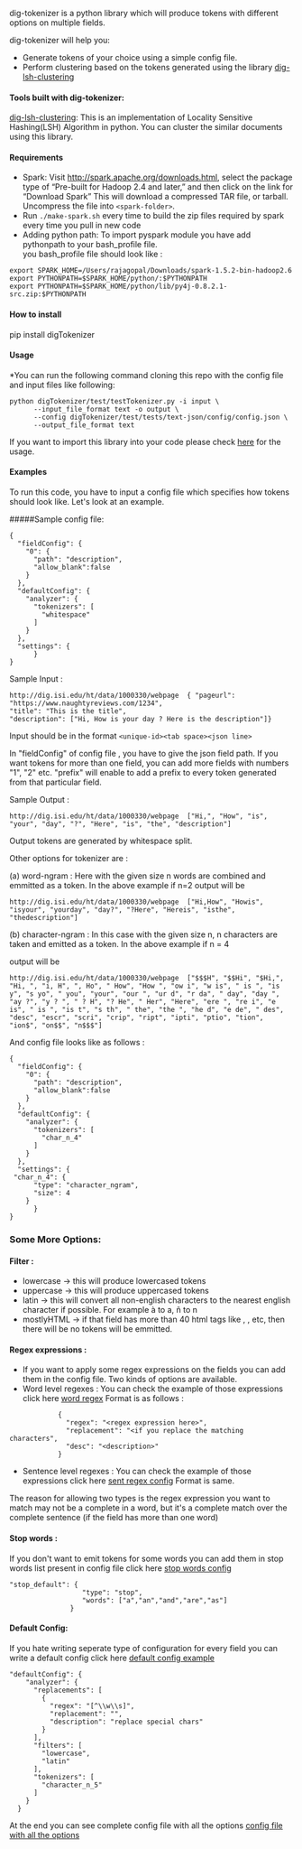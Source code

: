 dig-tokenizer is a python library which will produce tokens with different options on multiple fields. 

dig-tokenizer will help you:
* Generate tokens of your choice using a simple config file.
* Perform clustering based on the tokens generated using the library [dig-lsh-clustering](https://github.com/usc-isi-i2/dig-lsh-clustering)


#### Tools built with dig-tokenizer:
[dig-lsh-clustering](https://github.com/usc-isi-i2/dig-lsh-clustering):
This is an implementation of Locality Sensitive Hashing(LSH) Algorithm in python. You can cluster the similar documents using this library.


#### Requirements
* Spark: Visit http://spark.apache.org/downloads.html, select the package type of “Pre-built for Hadoop 2.4 and later,” and then click on the link for “Download Spark” This will download a compressed TAR file, or tarball. Uncompress the file into ```<spark-folder>```.
* Run `./make-spark.sh` every time to build the zip files required by spark every time you pull in new code
* Adding python path: To import pyspark module you have add pythonpath to your bash_profile file.<br />
you bash_profile file should look like :
```
export SPARK_HOME=/Users/rajagopal/Downloads/spark-1.5.2-bin-hadoop2.6
export PYTHONPATH=$SPARK_HOME/python/:$PYTHONPATH
export PYTHONPATH=$SPARK_HOME/python/lib/py4j-0.8.2.1-src.zip:$PYTHONPATH
```

#### How to install
pip install digTokenizer

#### Usage
*You can run the following command cloning this repo with the config file and input files like following:

```
python digTokenizer/test/testTokenizer.py -i input \
      --input_file_format text -o output \
      --config digTokenizer/test/tests/text-json/config/config.json \
      --output_file_format text
```
If you want to import this library into your code please check [here](https://github.com/usc-isi-i2/dig-tokenizer/blob/master/digTokenizer/test/tests/testTokenizer.py) for the usage. 


#### Examples
To run this code, you have to input a config file which specifies how tokens should look like. Let's look at an example.

#####Sample config file:
```
{
  "fieldConfig": {
    "0": {
      "path": "description",
      "allow_blank":false
    }
  },
  "defaultConfig": {
    "analyzer": {
      "tokenizers": [
        "whitespace"
      ]
    }
  },
  "settings": {
      }
}
```

Sample Input : 
```
http://dig.isi.edu/ht/data/1000330/webpage  { "pageurl": "https://www.naughtyreviews.com/1234",
"title": "This is the title", 
"description": ["Hi, How is your day ? Here is the description"]}
```
Input should be in the format ```<unique-id><tab space><json line>```

In "fieldConfig" of config file , you have to give the json field path. If you want tokens for more than one field, you can add more fields with numbers "1", "2" etc. "prefix" will enable to add a prefix to every token generated from that particular field. 

Sample Output :
```
http://dig.isi.edu/ht/data/1000330/webpage	["Hi,", "How", "is", "your", "day", "?", "Here", "is", "the", "description"]
```
Output tokens are generated by whitespace split. 

Other options for tokenizer are :

(a) word-ngram : Here with the given size n words are combined and emmitted as a token. In the above example if n=2 output 
will be
```
http://dig.isi.edu/ht/data/1000330/webpage	["Hi,How", "Howis", "isyour", "yourday", "day?", "?Here", "Hereis", "isthe", "thedescription"]
```

(b) character-ngram : In this case with the given size n, n characters are taken and emitted as a token. In the above example if n = 4

output will be 
```
http://dig.isi.edu/ht/data/1000330/webpage	["$$$H", "$$Hi", "$Hi,", "Hi, ", "i, H", ", Ho", " How", "How ", "ow i", "w is", " is ", "is y", "s yo", " you", "your", "our ", "ur d", "r da", " day", "day ", "ay ?", "y ? ", " ? H", "? He", " Her", "Here", "ere ", "re i", "e is", " is ", "is t", "s th", " the", "the ", "he d", "e de", " des", "desc", "escr", "scri", "crip", "ript", "ipti", "ptio", "tion", "ion$", "on$$", "n$$$"]
````

And config file looks like as follows :
```
{
  "fieldConfig": {
    "0": {
      "path": "description",
      "allow_blank":false
    }
  },
  "defaultConfig": {
    "analyzer": {
      "tokenizers": [
        "char_n_4"
      ]
    }
  },
  "settings": {
 "char_n_4": {
      "type": "character_ngram",
      "size": 4
    }
      }
}
```
### Some More Options:
#### Filter :
* lowercase -> this will produce lowercased tokens
* uppercase -> this will produce uppercased tokens
* latin -> this will convert all non-english characters to the nearest english character if possible. For example à to a, ñ to n
* mostlyHTML -> if that field has more than 40 html tags like <title>,</title>, <a>,</a> etc, then there will be no tokens will be emmitted.


#### Regex expressions :
* If you want to apply some regex expressions on the fields you can add them in the config file. Two kinds of options are available. 
 * Word level regexes : You can check the example of those expressions click here [word regex](https://github.com/usc-isi-i2/dig-tokenizer/blob/old/unicode-tokenizer.json#L12)
Format is as follows :
```
            {
              "regex": "<regex expression here>",
              "replacement": "<if you replace the matching characters",
              "desc": "<description>"
            }
```
 * Sentence level regexes : You can check the example of those expressions click here [sent regex config](https://github.com/usc-isi-i2/dig-tokenizer/blob/old/unicode-tokenizer.json#L40)
Format is same.

The reason for allowing two types is the regex expression you want to match may not be a complete in a word, but it's a complete match over the complete sentence (if the field has more than one word)

#### Stop words :
If you don't want to emit tokens for some words you can add them in stop words list present in config file click here [stop words config](https://github.com/usc-isi-i2/dig-tokenizer/blob/old/unicode-tokenizer.json#L141)
```
"stop_default": {
                  "type": "stop",
                  "words": ["a","an","and","are","as"]
               }
```

#### Default Config:
If you hate writing seperate type of configuration for every field you can write a default config click here [default config example](https://github.com/usc-isi-i2/dig-tokenizer/blob/old/unicode-tokenizer.json#L99)
```
"defaultConfig": {
    "analyzer": {
      "replacements": [
        {
          "regex": "[^\\w\\s]",
          "replacement": "",
          "description": "replace special chars"
        }
      ],
      "filters": [
        "lowercase",
        "latin"
      ],
      "tokenizers": [
        "character_n_5"
      ]
    }
  }
```
At the end you can see complete config file with all the options [config file with all the options](https://github.com/usc-isi-i2/dig-tokenizer/blob/old/unicode-tokenizer.json)



